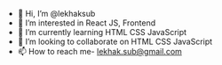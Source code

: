 - 👋 Hi, I’m @lekhaksub
- 👀 I’m interested in React JS, Frontend
- 🌱 I’m currently learning HTML CSS JavaScript
- 💞️ I’m looking to collaborate on HTML CSS JavaScript
- 📫 How to reach me- lekhak.sub@gmail.com

<!---
lekhaksub/lekhaksub is a ✨ special ✨ repository because its `README.md` (this file) appears on your GitHub profile.
You can click the Preview link to take a look at your changes.
--->
